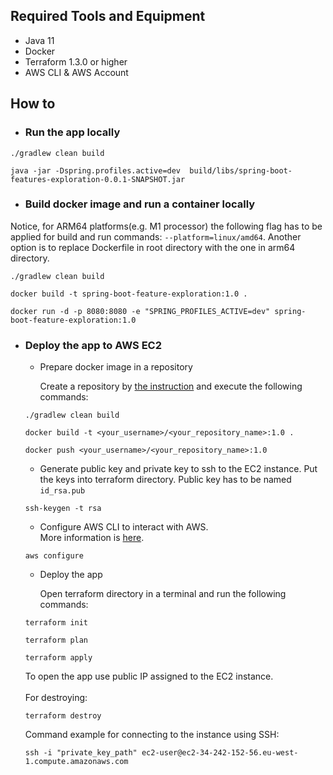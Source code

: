 ## Required Tools and Equipment
* Java 11
* Docker
* Terraform 1.3.0 or higher
* AWS CLI & AWS Account

## How to

* ### Run the app locally

```shell
./gradlew clean build
```
```shell
java -jar -Dspring.profiles.active=dev  build/libs/spring-boot-features-exploration-0.0.1-SNAPSHOT.jar
```

* ### Build docker image and run a container locally

Notice, for ARM64 platforms(e.g. M1 processor) the following flag 
has to be applied for build and run commands: `--platform=linux/amd64`.
Another option is to replace Dockerfile in root directory with the one in arm64 directory.

```shell
./gradlew clean build
```
```shell
docker build -t spring-boot-feature-exploration:1.0 .
```
```shell
docker run -d -p 8080:8080 -e "SPRING_PROFILES_ACTIVE=dev" spring-boot-feature-exploration:1.0
```

* ### Deploy the app to AWS EC2

    * Prepare docker image in a repository
    
       Create a repository by [the instruction](https://docs.docker.com/docker-hub/#step-2-create-your-first-repository)
       and execute the following commands:
    ```shell
    ./gradlew clean build
    ```
    ```shell
    docker build -t <your_username>/<your_repository_name>:1.0 .
    ```
    ```shell
    docker push <your_username>/<your_repository_name>:1.0
    ```

    * Generate public key and private key to ssh to the EC2 instance.
       Put the keys into terraform directory. Public key has to be named `id_rsa.pub`
    ```shell
    ssh-keygen -t rsa
    ```

    * Configure AWS CLI to interact with AWS.<br>
      More information is [here](https://docs.aws.amazon.com/cli/latest/userguide/cli-configure-quickstart.html).
    ```shell
    aws configure
    ```

    * Deploy the app

       Open terraform directory in a terminal and run the following commands:
    ```shell
    terraform init
    ```
    ```shell
    terraform plan
    ```
    ```shell
    terraform apply
    ```
    To open the app use public IP assigned to the EC2 instance.<br><br>
    For destroying:
    ```shell
    terraform destroy
    ```
    Command example for connecting to the instance using SSH:
    ```shell
    ssh -i "private_key_path" ec2-user@ec2-34-242-152-56.eu-west-1.compute.amazonaws.com
    ```
